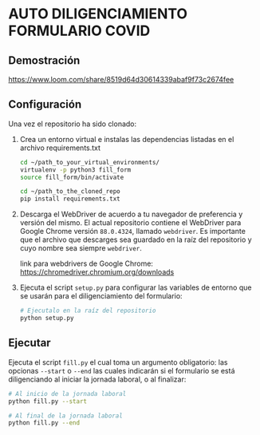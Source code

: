 # AUTO DILIGENCIAMIENTO FORMULARIO COVID

## Demostración

https://www.loom.com/share/8519d64d30614339abaf9f73c2674fee

## Configuración

Una vez el repositorio ha sido clonado:

1. Crea un entorno virtual e instalas las dependencias listadas en el archivo
requirements.txt

    ```bash
    cd ~/path_to_your_virtual_environments/       
    virtualenv -p python3 fill_form
    source fill_form/bin/activate

    cd ~/path_to_the_cloned_repo
    pip install requirements.txt
    ```

2. Descarga el WebDriver de acuerdo a tu navegador de preferencia y versión del mismo. El
    actual repositorio contiene el WebDriver para Google Chrome versión `88.0.4324`, llamado `webdriver`. Es importante que el archivo que descarges sea guardado en la raíz del repositorio y cuyo nombre sea siempre `webdriver`.

    link para webdrivers de Google Chrome: https://chromedriver.chromium.org/downloads

3. Ejecuta el script `setup.py` para configurar las variables de entorno que se usarán para el diligenciamiento del formulario:

    ```bash
    # Ejecutalo en la raíz del repositorio
    python setup.py
    ```

## Ejecutar

Ejecuta el script `fill.py` el cual toma un argumento obligatorio: las opcionas `--start` o `--end` las cuales indicarán si el formulario se está diligenciando al iniciar la jornada laboral, o al finalizar:

```bash
# Al inicio de la jornada laboral
python fill.py --start

# Al final de la jornada laboral
python fill.py --end
```